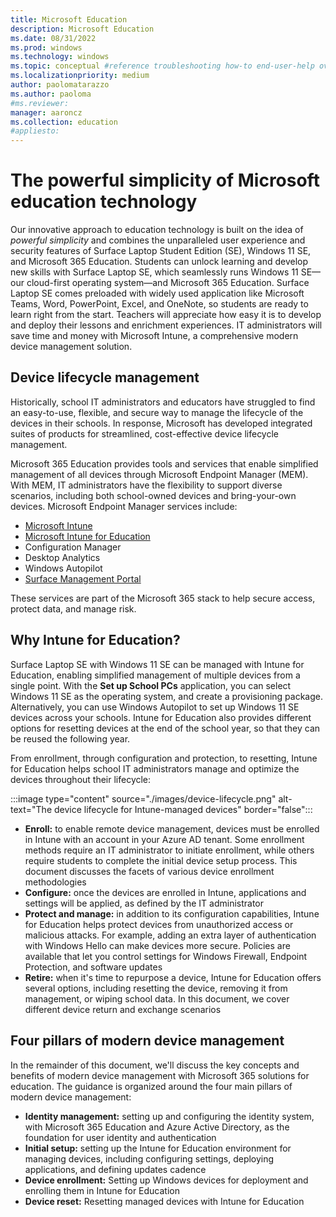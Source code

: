```yaml
---
title: Microsoft Education
description: Microsoft Education
ms.date: 08/31/2022
ms.prod: windows
ms.technology: windows
ms.topic: conceptual #reference troubleshooting how-to end-user-help overview (more in contrib guide)
ms.localizationpriority: medium
author: paolomatarazzo
ms.author: paoloma
#ms.reviewer: 
manager: aaroncz
ms.collection: education
#appliesto:
---
```

# The powerful simplicity of Microsoft education technology

Our innovative approach to education technology is built on the idea of *powerful simplicity* and combines the unparalleled user experience and security features of Surface Laptop Student Edition (SE), Windows 11 SE, and Microsoft 365 Education. Students can unlock learning and develop new skills with Surface Laptop SE, which seamlessly runs Windows 11 SE—our cloud-first operating system—and Microsoft 365 Education. Surface Laptop SE comes preloaded with widely used application like Microsoft Teams, Word, PowerPoint, Excel, and OneNote, so students are ready to learn right from the start. Teachers will appreciate how easy it is to develop and deploy their lessons and enrichment experiences. IT administrators will save time and money with Microsoft Intune, a comprehensive modern device management solution.

## Device lifecycle management

Historically, school IT administrators and educators have struggled to find an easy-to-use, flexible, and secure way to manage the lifecycle of the devices in their schools. In response, Microsoft has developed integrated suites of products for streamlined, cost-effective device lifecycle management.

Microsoft 365 Education provides tools and services that enable simplified management of all devices through Microsoft Endpoint Manager (MEM). With MEM, IT administrators have the flexibility to support diverse scenarios, including both school-owned devices and bring-your-own devices.
Microsoft Endpoint Manager services include:

- [Microsoft Intune](/mem/intune/fundamentals/what-is-intune)
- [Microsoft Intune for Education](/intune-education/what-is-intune-for-education)
- Configuration Manager
- Desktop Analytics
- Windows Autopilot
- [Surface Management Portal](/surface/surface-management-portal)

These services are part of the Microsoft 365 stack to help secure access, protect data, and manage risk.

## Why Intune for Education?

Surface Laptop SE with Windows 11 SE can be managed with Intune for Education, enabling simplified management of multiple devices from a single point. With the **Set up School PCs** application, you can select Windows 11 SE as the operating system, and create a provisioning package. Alternatively, you can use Windows Autopilot to set up Windows 11 SE devices across your schools. Intune for Education also provides different options for resetting devices at the end of the school year, so that they can be reused the following year.

From enrollment, through configuration and protection, to resetting, Intune for Education helps school IT administrators manage and optimize the devices throughout their lifecycle:

:::image type="content" source="./images/device-lifecycle.png" alt-text="The device lifecycle for Intune-managed devices" border="false":::

- **Enroll:** to enable remote device management, devices must be enrolled in Intune with an account in your Azure AD tenant. Some enrollment methods require an IT administrator to initiate enrollment, while others require students to complete the initial device setup process. This document discusses the facets of various device enrollment methodologies
- **Configure:** once the devices are enrolled in Intune, applications and settings will be applied, as defined by the IT administrator
- **Protect and manage:** in addition to its configuration capabilities, Intune for Education helps protect devices from unauthorized access or malicious attacks. For example, adding an extra layer of authentication with Windows Hello can make devices more secure. Policies are available that let you control settings for Windows Firewall, Endpoint Protection, and software updates
- **Retire:** when it's time to repurpose a device, Intune for Education offers several options, including resetting the device, removing it from management, or wiping school data. In this document, we cover different device return and exchange scenarios

## Four pillars of modern device management

In the remainder of this document, we'll discuss the key concepts and benefits of modern device management with Microsoft 365 solutions for education. The guidance is organized around the four main pillars of modern device management:

- **Identity management:** setting up and configuring the identity system, with Microsoft 365 Education and Azure Active Directory, as the foundation for user identity and authentication
- **Initial setup:** setting up the Intune for Education environment for managing devices, including configuring settings, deploying applications, and defining updates cadence  
- **Device enrollment:** Setting up Windows devices for deployment and enrolling them in Intune for Education
- **Device reset:** Resetting managed devices with Intune for Education
